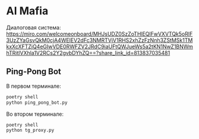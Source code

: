 # AI Mafia

Диалоговая система:
https://miro.com/welcomeonboard/MHJsUDZ0SzZoTHlEQlFwVXVTQk5oRlF3UzZYaGsvQkM0cjA4WElEV2dFc3NMRTVjV1RHS2xhZzFzNnh3ZStMSk1TMkxXcXFTZjQ4eGIwVDE0RWFZV2JRdC9iaUFtQWJueWs5a2tKN1NwZ1BNWmhTRitlVXhla1V2RCs2Y2gvbDYhZQ==?share_link_id=813837035481

## Ping-Pong Bot

В первом терминале:
```bash
poetry shell
python ping_pong_bot.py
```

Во втором терминале:
```bash
poetry shell
python tg_proxy.py
```
